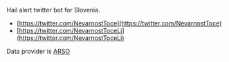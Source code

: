Hail alert twitter bot for Slovenia.

- [https://twitter.com/NevarnostToce](https://twitter.com/NevarnostToce)
- [https://twitter.com/NevarnostToceLj](https://twitter.com/NevarnostToceLj)

Data provider is [ARSO](http://www.arso.gov.si/en/)